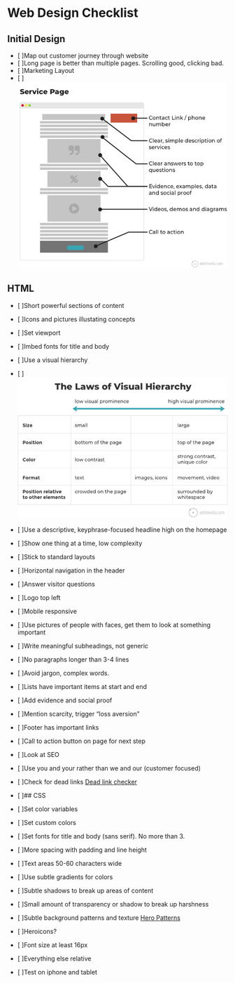 # Web Design Checklist

## Initial Design

- [ ]Map out customer journey through website
- [ ]Long page is better than multiple pages. Scrolling good, clicking bad.
- [ ]Marketing Layout
- [ ]![Marketing layout](img/service-page-2.jpg)

## HTML

- [ ]Short powerful sections of content
- [ ]Icons and pictures illustating concepts
- [ ]Set viewport <meta charset="utf-8" name="viewport" content="width=device-width, initial-scale=1.0">
- [ ]Imbed fonts for title and body
- [ ]Use a visual hierarchy
- [ ]![Laws of visual hierarchy](img/laws-visual-hierarchy.jpg)
- [ ]Use a descriptive, keyphrase-focused headline high on the homepage
- [ ]Show one thing at a time, low complexity
- [ ]Stick to standard layouts
- [ ]Horizontal navigation in the header
- [ ]Answer visitor questions
- [ ]Logo top left
- [ ]Mobile responsive
- [ ]Use pictures of people with faces, get them to look at something important
- [ ]Write meaningful subheadings, not generic
- [ ]No paragraphs longer than 3-4 lines
- [ ]Avoid jargon, complex words.
- [ ]Lists have important items at start and end
- [ ]Add evidence and social proof
- [ ]Mention scarcity, trigger “loss aversion”
- [ ]Footer has important links
- [ ]Call to action button on page for next step
- [ ]Look at SEO
- [ ]Use you and your rather than we and our (customer focused)
- [ ]Check for dead links [Dead link checker](https://www.brokenlinkcheck.com/broken-links.php#status)

- [ ]## CSS
- [ ]Set color variables
- [ ]Set custom colors
- [ ]Set fonts for title and body (sans serif). No more than 3.
- [ ]More spacing with padding and line height
- [ ]Text areas 50-60 characters wide
- [ ]Use subtle gradients for colors
- [ ]Subtle shadows to break up areas of content
- [ ]Small amount of transparency or shadow to break up harshness
- [ ]Subtle background patterns and texture [Hero Patterns](https://www.heropatterns.com/)
- [ ]Heroicons?
- [ ]Font size at least 16px
- [ ]Everything else relative
- [ ]Test on iphone and tablet
